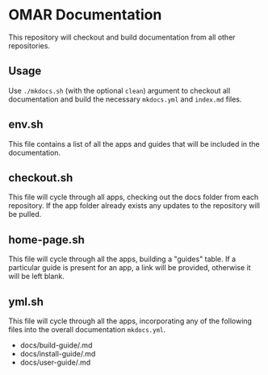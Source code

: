 # OMAR Documentation

This repository will checkout and build documentation from all other repositories.

## Usage
Use `./mkdocs.sh` (with the optional `clean`) argument to checkout all documentation and build the necessary `mkdocs.yml`  and `index.md` files.

## env.sh
This file contains a list of all the apps and guides that will be included in the documentation.

## checkout.sh
This file will cycle through all apps, checking out the docs folder from each repository. If the app folder already exists any updates to the repository will be pulled. 

## home-page.sh
This file will cycle through all the apps, building a "guides" table. If a particular guide is present for an app, a link will be provided, otherwise it will be left blank.

## yml.sh
This file will cycle through all the apps, incorporating any of the following files into the overall documentation `mkdocs.yml`.
* docs/build-guide/<app>.md
* docs/install-guide/<app>.md
* docs/user-guide/<app>.md
